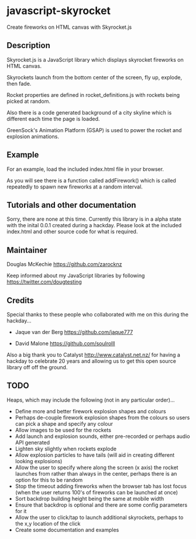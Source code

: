 # javascript-skyrocket
Create fireworks on HTML canvas with Skyrocket.js

## Description
Skyrocket.js is a JavaScript library which displays skyrocket fireworks on HTML canvas.

Skyrockets launch from the bottom center of the screen, fly up, explode, then fade.

Rocket properties are defined in rocket_definitions.js with rockets being picked at random.

Also there is a code generated background of a city skyline which is different each time the page is loaded.

GreenSock's Animation Platform (GSAP) is used to power the rocket and explosion animations.

## Example
For an example, load the included index.html file in your browser.

As you will see there is a function called addFirework() which is called repeatedly to spawn new fireworks at a random interval.

## Tutorials and other documentation
Sorry, there are none at this time. Currently this library is in a alpha state with the inital 0.0.1 created during a hackday. Please look at the included index.html and other source code for what is required.

## Maintainer
Douglas McKechie https://github.com/zarocknz

Keep informed about my JavaScript libraries by following https://twitter.com/dougtesting

## Credits
Special thanks to these people who collaborated with me on this during the hackday...

* Jaque van der Berg https://github.com/jaque777

* David Malone https://github.com/soulrolll

Also a big thank you to Catalyst http://www.catalyst.net.nz/ for having a hackday to celebrate 20 years and allowing us to get this open source library off off the ground.

## TODO
Heaps, which may include the following (not in any particular order)...

* Define more and better firework explosion shapes and colours
* Perhaps de-couple firework explosion shapes from the colours so users can pick a shape and specify any colour
* Allow images to be used for the rockets
* Add launch and explosion sounds, either pre-recorded or perhaps audio API generated
* Lighten sky slightly when rockets explode
* Allow explosion particles to have tails (will aid in creating different looking explosions)
* Allow the user to specify where along the screen (x axis) the rocket launches from rather than always in the center, perhaps there is an option for this to be random
* Stop the timeout adding fireworks when the browser tab has lost focus (when the user returns 100's of fireworks can be launched at once)
* Sort backdrop building height being the same at mobile width
* Ensure that backdrop is optional and there are some config parameters for it
* Allow the user to click/tap to launch additional skyrockets, perhaps to the x,y location of the click
* Create some documentation and examples
